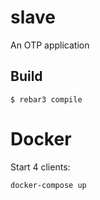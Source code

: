 slave
=====

An OTP application

Build
-----

    $ rebar3 compile

Docker
======

Start 4 clients:

    docker-compose up
